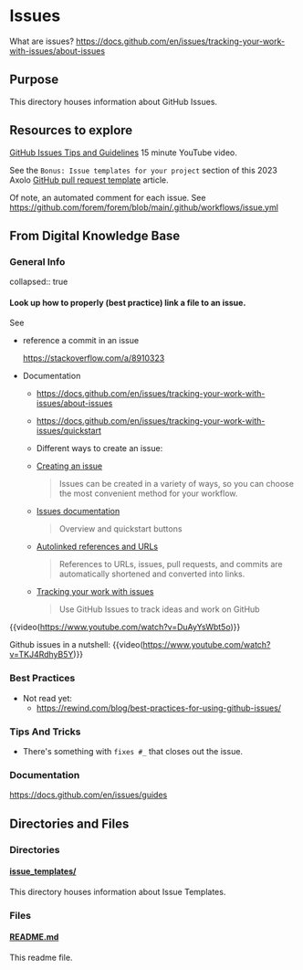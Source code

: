 # Issues

What are issues?
https://docs.github.com/en/issues/tracking-your-work-with-issues/about-issues

## Purpose

This directory houses information about GitHub Issues.

## Resources to explore

[GitHub Issues Tips and Guidelines](https://www.youtube.com/watch?v=kezinXSoV5A) 15 minute YouTube video.

See the `Bonus: Issue templates for your project` section of this 2023 Axolo [GitHub pull request template](https://axolo.co/blog/p/part-3-github-pull-request-template#bonus-issue-templates-for-your-project) article.

Of note, an automated comment for each issue. See https://github.com/forem/forem/blob/main/.github/workflows/issue.yml

## From Digital Knowledge Base

### General Info

collapsed:: true

#### Look up how to properly (best practice) link a file to an issue.

See

- reference a commit in an issue

  https://stackoverflow.com/a/8910323

- Documentation

  - https://docs.github.com/en/issues/tracking-your-work-with-issues/about-issues
  - https://docs.github.com/en/issues/tracking-your-work-with-issues/quickstart
  - Different ways to create an issue:

  - [Creating an issue](https://docs.github.com/en/issues/tracking-your-work-with-issues/creating-an-issue)

    > Issues can be created in a variety of ways, so you can choose the most convenient method for your workflow.

  - [Issues documentation](https://docs.github.com/en/issues)

    > Overview and quickstart buttons

  - [Autolinked references and URLs](https://docs.github.com/en/get-started/writing-on-github/working-with-advanced-formatting/autolinked-references-and-urls)

    > References to URLs, issues, pull requests, and commits are automatically shortened and converted into links.

  - [Tracking your work with issues](https://docs.github.com/en/issues/tracking-your-work-with-issues)
    > Use GitHub Issues to track ideas and work on GitHub

{{video(https://www.youtube.com/watch?v=DuAyYsWbt5o)}}

Github issues in a nutshell:
{{video(https://www.youtube.com/watch?v=TKJ4RdhyB5Y)}}

### Best Practices

- Not read yet:
  - https://rewind.com/blog/best-practices-for-using-github-issues/

### Tips And Tricks

- There's something with `fixes #_` that closes out the issue.

### Documentation

https://docs.github.com/en/issues/guides

## Directories and Files

### Directories

#### [issue_templates/](./issue_templates/)

This directory houses information about Issue Templates.

### Files

#### [README.md](./README.md)

This readme file.
